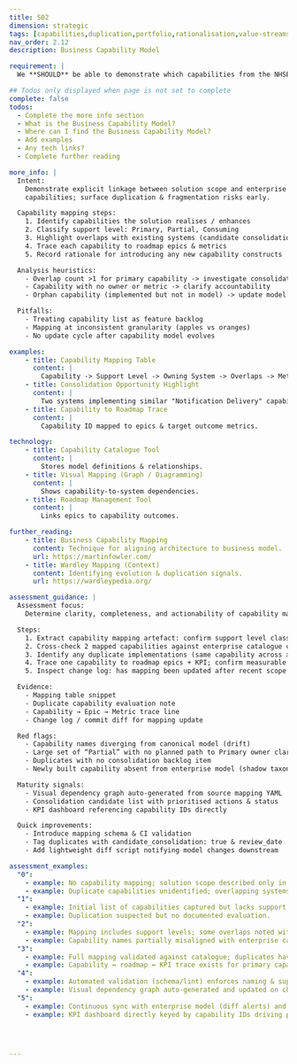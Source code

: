 ```yaml
---
title: S02
dimension: strategic
tags: [capabilities,duplication,portfolio,rationalisation,value-streams,maturity,optimisation,analysis,business,capability-map,heatmap]
nav_order: 2.12
description: Business Capability Model

requirement: |
  We **SHOULD** be able to demonstrate which capabilities from the NHSE Business Capability Model the solution is realising, and any potential duplication identified.

## Todos only displayed when page is not set to complete
complete: false
todos:
  - Complete the more info section
  - What is the Business Capability Model? 
  - Where can I find the Business Capability Model?
  - Add examples
  - Any tech links?
  - Complete further reading

more_info: |
  Intent:
    Demonstrate explicit linkage between solution scope and enterprise business
    capabilities; surface duplication & fragmentation risks early.

  Capability mapping steps:
    1. Identify capabilities the solution realises / enhances
    2. Classify support level: Primary, Partial, Consuming
    3. Highlight overlaps with existing systems (candidate consolidation)
    4. Trace each capability to roadmap epics & metrics
    5. Record rationale for introducing any new capability constructs

  Analysis heuristics:
    - Overlap count >1 for primary capability -> investigate consolidation
    - Capability with no owner or metric -> clarify accountability
    - Orphan capability (implemented but not in model) -> update model or retire

  Pitfalls:
    - Treating capability list as feature backlog
    - Mapping at inconsistent granularity (apples vs oranges)
    - No update cycle after capability model evolves

examples: 
    - title: Capability Mapping Table
      content: |
        Capability -> Support Level -> Owning System -> Overlaps -> Metric.
    - title: Consolidation Opportunity Highlight
      content: |
        Two systems implementing similar "Notification Delivery" capability.
    - title: Capability to Roadmap Trace
      content: |
        Capability ID mapped to epics & target outcome metrics.

technology:
    - title: Capability Catalogue Tool
      content: |
        Stores model definitions & relationships.
    - title: Visual Mapping (Graph / Diagramming)
      content: |
        Shows capability-to-system dependencies.
    - title: Roadmap Management Tool
      content: |
        Links epics to capability outcomes.

further_reading:
    - title: Business Capability Mapping
      content: Technique for aligning architecture to business model.
      url: https://martinfowler.com/
    - title: Wardley Mapping (Context)
      content: Identifying evolution & duplication signals.
      url: https://wardleypedia.org/

assessment_guidance: |
  Assessment focus:
    Determine clarity, completeness, and actionability of capability mapping plus proactive identification of duplication / fragmentation.

  Steps:
    1. Extract capability mapping artefact: confirm support level classification (Primary/Partial/Consuming) and ownership fields populated.
    2. Cross-check 2 mapped capabilities against enterprise catalogue canonical names & versions.
    3. Identify any duplicate implementations (same capability across >=2 systems): verify consolidation analysis or rationale to retain.
    4. Trace one capability to roadmap epics + KPI; confirm measurable outcome exists.
    5. Inspect change log: has mapping been updated after recent scope or model changes?

  Evidence:
    - Mapping table snippet
    - Duplicate capability evaluation note
    - Capability → Epic → Metric trace line
    - Change log / commit diff for mapping update

  Red flags:
    - Capability names diverging from canonical model (drift)
    - Large set of “Partial” with no planned path to Primary owner clarity
    - Duplicates with no consolidation backlog item
    - Newly built capability absent from enterprise model (shadow taxonomy)

  Maturity signals:
    - Visual dependency graph auto-generated from source mapping YAML
    - Consolidation candidate list with prioritised actions & status
    - KPI dashboard referencing capability IDs directly

  Quick improvements:
    - Introduce mapping schema & CI validation
    - Tag duplicates with candidate_consolidation: true & review_date
    - Add lightweight diff script notifying model changes downstream

assessment_examples:
  "0":
    - example: No capability mapping; solution scope described only in feature terms.
    - example: Duplicate capabilities unidentified; overlapping systems proliferate.
  "1":
    - example: Initial list of capabilities captured but lacks support level classification or ownership.
    - example: Duplication suspected but no documented evaluation.
  "2":
    - example: Mapping includes support levels; some overlaps noted without consolidation plan.
    - example: Capability names partially misaligned with enterprise catalogue.
  "3":
    - example: Full mapping validated against catalogue; duplicates have recorded consolidation analysis & next steps.
    - example: Capability ↔ roadmap ↔ KPI trace exists for primary capabilities.
  "4":
    - example: Automated validation (schema/lint) enforces naming & support level consistency; consolidation backlog progressing.
    - example: Visual dependency graph auto-generated and updated on changes.
  "5":
    - example: Continuous sync with enterprise model (diff alerts) and proactive consolidation proposals accepted.
    - example: KPI dashboard directly keyed by capability IDs driving prioritisation.




---
```

